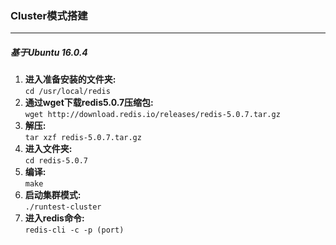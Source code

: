 ### Cluster模式搭建
---
##### 基于Ubuntu 16.0.4
1. **进入准备安装的文件夹:**<br>`cd /usr/local/redis`<br>
2. **通过wget下载redis5.0.7压缩包:** <br>`wget http://download.redis.io/releases/redis-5.0.7.tar.gz`<br>
3. **解压:** <br>`tar xzf redis-5.0.7.tar.gz`
4. **进入文件夹:** <br>`cd redis-5.0.7`
5. **编译:** <br>`make`
6. **启动集群模式:** <br>`./runtest-cluster`
7. **进入redis命令:** <br>`redis-cli -c -p (port)`

